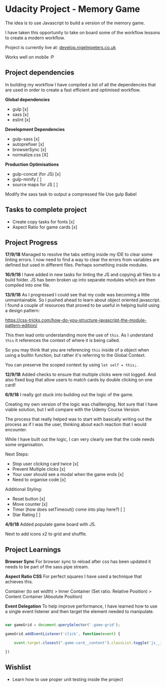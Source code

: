 # Udacity Project - Memory Game
The idea is to use Javascript to build a version of the memory game.

I have taken this opportunity to take on board some of the workflow lessons to create
a modern workflow.

Project is currently live at:
[develop.nigelmpeters.co.uk](http://develop.nigelmpeters.co.uk/memory-game/build)

Works well on mobile :P

## Project dependencies
In building my workflow I have compiled a list of all the dependencies that are used in order to create a fast efficient and optimised workflow.

**Global dependencies**
- gulp [x]
- sass [x]
- eslint [x]

**Development Dependencies**
- gulp-sass [x]
- autoprefixer [x]
- browserSync [x]
- normalize.css [X]

**Production Optimisations**
- gulp-concat (for JS) [x]
- gulp-minify [ ]
- source maps for JS [ ]

Modify the sass task to output a compressed file
Use gulp Babel

## Tasks to complete project
- Create copy tasks for fonts [x]
- Aspect Ratio for game cards [x]

## Project Progress

**17/9/18**
Managed to resolve the tabs setting inside my IDE to clear some linting errors. I now need to find a way to clear the errors from variables are defined but used in different files. Perhaps something inside modules.

**16/9/18**
I have added in new tasks for linting the JS and copying all files to a build folder. JS has been broken up into separate modules which are then compiled into one file.

**13/9/18**
As I progressed I could see that my code was becoming a little unmaintainable. So I pushed ahead to learn about object oriented javascript. I found a couple of resources that proved to be useful in helping build using a design pattern:

https://css-tricks.com/how-do-you-structure-javascript-the-module-pattern-edition/

This then lead onto understanding more the use of `this`. As I understand `this` it references the context of where it is being called.

So you may think that you are referencing `this` inside of a object when using a builtin function, but rather it's referring to the Global Context.

You can preserve the scoped context by using `let self = this;`.

**12/9/18**
Added checks to ensure that multiple clicks were not logged. And also fixed bug that allow users to match cards by double clicking on one card!

**6/9/18**
I really got stuck into building out the logic of the game.

Creating my own version of the logic was challlenging. Not sure that I have viable solution, but I will compare with the Udemy Course Version.

The process that really helped was to start with basically writing out the process as if I was the user,
thinking about each reaction that I would encounter.

While I have built out the logic, I can very clearly see that the code needs some organisation.

Next Steps:
* Stop user clicking card twice [x]
* Prevent Multiple clicks [x]
* Your user should see a modal when the game ends [x]
* Need to organise code [x]

Additional Styling:
* Reset button [x]
* Move counter [x]
* Timer (how does setTimeout() come into play here?) [ ]
* Star Rating [ ]

**4/9/18**
Added populate game board with JS.

Next to add icons x2 to grid and shuffle.

## Project Learnings
**Browser Sync**
For browser sync to reload after css has been updated it needs to be part of the
sass pipe stream.

**Aspect Ratio CSS**
For perfect squares I have used a technique that achieves this.

Container (to set width) > Inner Container (Set ratio. Relative Position) > Content Container (Absolute Position)

**Event Delegation**
To help improve performance, I have learned how to use a single event listener and then target the element needed to manipulate.

```js

var gameGrid = document.querySelector('.game-grid');

gameGrid.addEventListener('click', function(event) {

    event.target.closest(".game-card__content").classList.toggle('js__is-flipped');

})

```


## Wishlist
* Learn how to use proper unit testing inside the project

